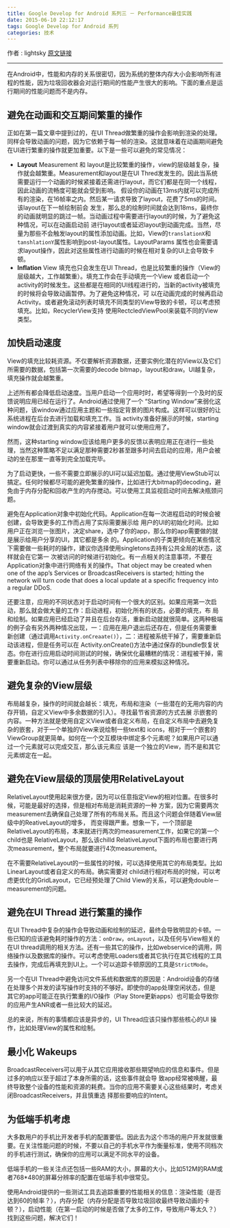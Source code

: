 ```yaml
---
title: Google Develop for Android 系列三 － Performance最佳实践
date: 2015-06-10 22:12:17
tags: Google Develop for Android 系列
categories: 技术
---
```



作者 : lightsky
[原文链接](http://www.lightskystreet.com/2015/06/07/google-for-android-3-performance/)

---

在Android中，性能和内存的关系很密切，因为系统的整体内存大小会影响所有进程的性能，因为垃圾回收器会对运行期间的性能产生很大的影响。下面的重点是运行期间的性能问题而不是内存。

避免在动画和交互期间繁重的操作
---------------

正如在第一篇文章中提到过的，在UI Thread做繁重的操作会影响到渲染的处理。同样会导致动画的问题，因为它依赖于每一帧的渲染。这就意味着在动画期间避免在UI进行繁重的操作就更加重要。以下是一些可以避免的常见情况：

* **Layout**
Measurement 和 layout是比较繁重的操作，view的层级越复杂，操作就会越繁重。Measurement和layout是在UI Thred发发生的。因此当系统需要运行一个动画的时候紧接着还需进行layout，而它们都是在同一个线程，因此动画的流畅度可能就会受到影响。
假设你的动画在13ms内就可以完成所有的渲染，在16帧率之内。然后某一请求导致了layout，花费了5ms的时间。该layout在下一帧绘制前会 发生，那么总的绘制时间就会达到18ms，最终你的动画就明显的跳过一帧。当动画过程中需要进行layout的时候，为了避免这种情况，可以在动画启动前 进行layout或者延迟layout到动画完成。当然，尽量为那些不会触发layout的属性添加动画。比如，View的`translationX`和`tanshlationY`属性影响到post-layout属性。LayoutParams 属性也会需要请求layout操作，因此对这些属性进行动画的时候在相对复杂的UI上会导致卡顿。
* **Inflation**
View 填充也只会发生在UI Thread，也是比较繁重的操作（View的层级越大，工作越繁重）。填充工作会在手动填充一个View 或者启动一个activity的时候发生。这些都是在相同的UI线程进行的，当新的activity被填充的时候将会导致动画暂停。为了避免这种情况，可 以在动画完成的时候再启动Activity。或者避免滚动列表时填充不同类型的View导致的卡顿，可以考虑预填充。比如，RecyclerView支持 使用RectcledViewPool来装载不同的View类型。

加快启动速度
------
<!--more-->
View的填充比较耗资源。不仅要解析资源数据，还要实例化潜在的View以及它们所需要的数据，包括第一次需要的decode bitmap，layout和draw。UI越复杂，填充操作就会越繁重。

上述所有都会降低启动速度。当用户启动一个应用时时，希望等得到一个及时的反馈说明应用已经在运行了。Android通过使用了一个 “Starting Window”来弱化这种问题，该window通过应用主题和一些指定背景的图片构成。这样可以很好的让系统进程在后台去进行加载和填充工作。当 activity准备好展示的时候，starting window就会过渡到真实的内容紧接着用户就可以使用应用了。

然而，这种starting window应该给用户更多的反馈以表明应用正在进行一些处理，当然这种策略不足以满足那种需要2秒甚至跟多时间去启动的应用，用户会被动的坐在那里一直等到完全加载完毕。

为了启动更快，一些不需要立即展示的UI可以延迟加载。通过使用ViewStub可以搞定。任何时候都尽可能的避免繁重的操作，比如进行大bitmap的decoding，避免由于内存分配和回收产生的内存搅动。可以使用工具监视启动时间去解决瓶颈问题。

避免在Application对象中初始化代码。Application在每一次进程启动的时候会被创建，会导致更多的工作而占用了实际需要展示给 用户的UI的初始化时间。比如用户正在浏览一张图片，决定share，选中了你的app，那么你的app需要做的就是展示给用户分享的UI，其它都是多余 的。Application的子类更倾向在某些情况下需要做一些耗时的操作，建议你选择使用singletons去持有公共全局的状态，这样就会在它第一 次被访问的时候进行初始化。有一点相关的注意事项，不要在Application对象中进行网络有关的操作。That object may be created when one of the app’s Services or BroadcastReceivers is started; hitting the network will turn code that does a local update at a specific frequency into a regular DDoS.

还要注意，应用的不同状态对于启动时间有一个很大的区别。如果应用第一次启动，那么就会做大量的工作：启动进程，初始化所有的状态，必要的填充，布 局和绘制。如果应用已经启动了并且在后台存活，重新启动就就很简单。这两种极端的例子会有另外两种情况出现，一：应用在用户退出后还存在，但是任务需要重 新创建（通过调用`Activity.onCreaate()`），二：进程被系统干掉了，需要重新启动该进程，但是任务可以在 Activity.onCreate()方法中通过保存的bundle恢复状态。你在进行应用启动时间测试的时候，确保优化最糟糕的情况：进程被干掉，需 要重新启动。你可以通过从任务列表中移除你的应用来模拟这种情况。

避免复杂的View层级
-----------

布局越复杂，操作的时间就会越长：填充，布局和渲染（一些潜在的无用内容的内存开销，自定义View中多余数据的引入）。寻找最节省资源的方式去展 示嵌套的内容。一种方法就是使用自定义View或者自定义布局，在自定义布局中去避免复杂的嵌套，对于一个单独的View来说绘制一些text和 icons，相对于一个嵌套的ViewGroup就更简单。如何在一个交互模块中绑定多个元素呢？如果用户可以通过一个元素就可以完成交互，那么该元素应 该是一个独立的View，而不是和其它元素绑定在一起。

避免在View层级的顶层使用RelativeLayout
----------------------------

RelativeLayout使用起来很方便，因为可以任意指定View的相对位置。在很多时候，可能是最好的选择，但是相对布局是消耗资源的一种 方案，因为它需要两次measurement去确保自己处理了所有的布局关系。而且这个问题会伴随着View层级中的ReativeLayout的增多， 而变得跟严重。想象一下，一个顶部是RelativeLayout的布局，本来就进行两次的measurement工作，如果它的第一个child也是 RelativeLayout，那么该chilld RelativeLayout下面的布局也要进行两次measurement，整个布局就要进行4次measurement。

在不需要RelativeLayout的一些属性的时候，可以选择使用其它的布局类型。比如LinearLayout或者自定义的布局。确实需要对 child进行相对布局的时候，可以考虑更优化的GridLayout，它已经预处理了Child View的关系，可以避免double－measurement的问题。

避免在UI Thread 进行繁重的操作
--------------------

在UI Thread中复杂的操作会导致动画和绘制的延迟，最终会导致明显的卡顿。一些已知的应该避免耗时操作的方法：`onDraw`，`onLayout`，以及任何与View相关的在UI thread调用的相关方法。还有一些其它的操作，比如webservice的调用，网络操作以及数据库的操作。可以考虑使用Loaders或者其它执行在其它线程的工具去操作，完成后再填充到UI上。一个可以追踪卡顿原因的工具是`StrictMode`。

另一个在UI Thread中避免访问文件系统和数据库的原因是：Android设备的存储在处理多个并发的读写操作时支持的不够好。即使你的app处理空闲状态，但是 其它的app可能正在执行繁重的I/O操作（Play Store更新apps）也可能会导致你的应用产生ANR或者一些比较大的延迟。

总的来说，所有的事情都应该是异步的，UI Thread应该只操作那些核心的UI 操作，比如处理View的属性和绘制。

最小化 Wakeups
-----------

BroadcastReceivers可以用于从其它应用接收那些期望响应的信息和事件。但是过多的响应以至于超过了本身所需的话，这些事件就会导 致app经常被唤醒，最终导致整个设备的性能和资源的耗费。当你的应用不需要关心这些结果时，考虑关闭BroadcastReceivers，并且慎重选 择那些要响应的Intent。

为低端手机考虑
-------

大多数用户的手机比开发者手机的配置要低。因此去为这个市场的用户开发就很重要。在关注性能问题的时候，不要以自己的手机水平作为衡量标准，使用不同档次的手机进行测试，确保你的应用可以满足不同水平的设备。

低端手机的一些关注点还包括一些RAM的大小，屏幕的大小，比如512M的RAM或者768\*480的屏幕分辨率的配置在低端手机中很常见。

使用Android提供的一些测试工具去追踪重要的性能相关的信息：渲染性能（是否达到60的帧率？），内存分配（内存分配是否导致垃圾回收最终导致动画的卡顿？），启动性能（在第一启动的时候是否做了太多的工作，导致用户等太久？）找到这些问题，解决它们！